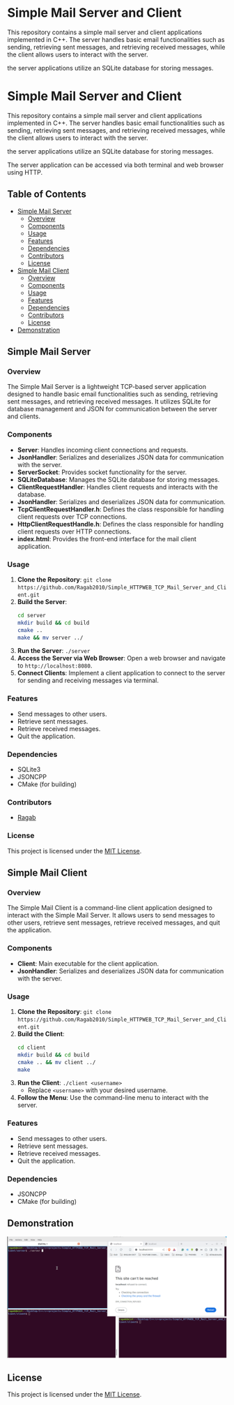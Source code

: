# Simple Mail Server and Client

This repository contains a simple mail server and client applications implemented in C++. The server handles basic email functionalities such as sending, retrieving sent messages, and retrieving received messages, while the client allows users to interact with the server.

the server applications utilize an SQLite database for storing messages.

# Simple Mail Server and Client

This repository contains a simple mail server and client applications implemented in C++. The server handles basic email functionalities such as sending, retrieving sent messages, and retrieving received messages, while the client allows users to interact with the server.

the server applications utilize an SQLite database for storing messages.

The server application can be accessed via both terminal and web browser using HTTP.

## Table of Contents

- [Simple Mail Server](#simple-mail-server)
  - [Overview](#overview)
  - [Components](#components)
  - [Usage](#usage)
  - [Features](#features)
  - [Dependencies](#dependencies)
  - [Contributors](#contributors)
  - [License](#license)
- [Simple Mail Client](#simple-mail-client)
  - [Overview](#overview-1)
  - [Components](#components-1)
  - [Usage](#usage-1)
  - [Features](#features-1)
  - [Dependencies](#dependencies-1)
  - [Contributors](#contributors-1)
  - [License](#license-1)
- [Demonstration](#demonstration)

## Simple Mail Server

### Overview
The Simple Mail Server is a lightweight TCP-based server application designed to handle basic email functionalities such as sending, retrieving sent messages, and retrieving received messages. It utilizes SQLite for database management and JSON for communication between the server and clients.
### Components
- **Server**: Handles incoming client connections and requests.
- **JsonHandler**: Serializes and deserializes JSON data for communication with the server.
- **ServerSocket**: Provides socket functionality for the server.
- **SQLiteDatabase**: Manages the SQLite database for storing messages.
- **ClientRequestHandler**: Handles client requests and interacts with the database.
- **JsonHandler**: Serializes and deserializes JSON data for communication.
- **TcpClientRequestHandler.h**: Defines the class responsible for handling client requests over TCP connections.
- **HttpClientRequestHandle.h**: Defines the class responsible for handling client requests over HTTP connections.
- **index.html**: Provides the front-end interface for the mail client application.


### Usage
1. **Clone the Repository**: `git clone https://github.com/Ragab2010/Simple_HTTPWEB_TCP_Mail_Server_and_Client.git`
2. **Build the Server**:
    ```bash
    cd server
    mkdir build && cd build
    cmake ..
    make && mv server ../
    ```
3. **Run the Server**: `./server`
4. **Access the Server via Web Browser**: Open a web browser and navigate to `http://localhost:8080`.
5. **Connect Clients**: Implement a client application to connect to the server for sending and receiving messages via terminal.

### Features
- Send messages to other users.
- Retrieve sent messages.
- Retrieve received messages.
- Quit the application.

### Dependencies
- SQLite3
- JSONCPP
- CMake (for building)

### Contributors
- [Ragab](https://github.com/ragab2010)

### License
This project is licensed under the [MIT License](LICENSE).

## Simple Mail Client

### Overview
The Simple Mail Client is a command-line client application designed to interact with the Simple Mail Server. It allows users to send messages to other users, retrieve sent messages, retrieve received messages, and quit the application.

### Components
- **Client**: Main executable for the client application.
- **JsonHandler**: Serializes and deserializes JSON data for communication with the server.

### Usage
1. **Clone the Repository**: `git clone https://github.com/Ragab2010/Simple_HTTPWEB_TCP_Mail_Server_and_Client.git`
2. **Build the Client**:
    ```bash
    cd client
    mkdir build && cd build
    cmake .. && mv client ../
    make
    ```
3. **Run the Client**: `./client <username>`
    - Replace `<username>` with your desired username.
4. **Follow the Menu**: Use the command-line menu to interact with the server.

### Features
- Send messages to other users.
- Retrieve sent messages.
- Retrieve received messages.
- Quit the application.

### Dependencies
- JSONCPP
- CMake (for building)

## Demonstration

![Server and Client Execution](http_tcp_mailserver.gif)

## License
This project is licensed under the [MIT License](LICENSE).
